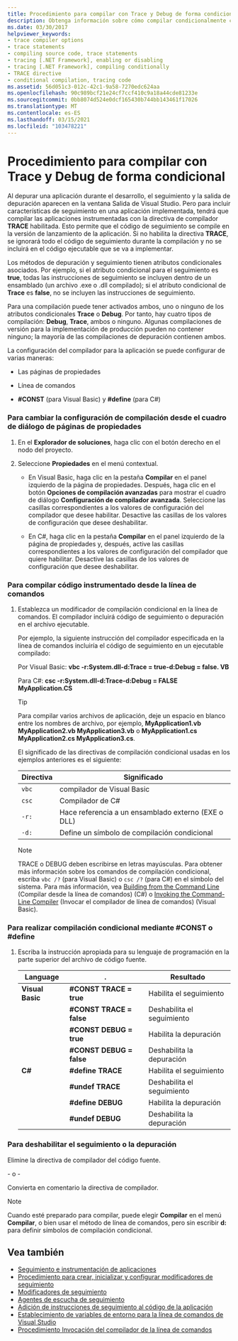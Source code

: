 ```yaml
---
title: Procedimiento para compilar con Trace y Debug de forma condicional
description: Obtenga información sobre cómo compilar condicionalmente con los atributos condicionales TRACE y DEBUG al compilar una aplicación .NET.
ms.date: 03/30/2017
helpviewer_keywords:
- trace compiler options
- trace statements
- compiling source code, trace statements
- tracing [.NET Framework], enabling or disabling
- tracing [.NET Framework], compiling conditionally
- TRACE directive
- conditional compilation, tracing code
ms.assetid: 56d051c3-012c-42c1-9a58-7270edc624aa
ms.openlocfilehash: 90c989bcf21e24cf7ccf410c9a18a44cde81233e
ms.sourcegitcommit: 0bb8074d524e0dcf165430b744bb143461f17026
ms.translationtype: MT
ms.contentlocale: es-ES
ms.lasthandoff: 03/15/2021
ms.locfileid: "103478221"
---
```

# <a name="how-to-compile-conditionally-with-trace-and-debug"></a>Procedimiento para compilar con Trace y Debug de forma condicional

Al depurar una aplicación durante el desarrollo, el seguimiento y la salida de depuración aparecen en la ventana Salida de Visual Studio. Pero para incluir características de seguimiento en una aplicación implementada, tendrá que compilar las aplicaciones instrumentadas con la directiva de compilador **TRACE** habilitada. Esto permite que el código de seguimiento se compile en la versión de lanzamiento de la aplicación. Si no habilita la directiva **TRACE**, se ignorará todo el código de seguimiento durante la compilación y no se incluirá en el código ejecutable que se va a implementar.  
  
 Los métodos de depuración y seguimiento tienen atributos condicionales asociados. Por ejemplo, si el atributo condicional para el seguimiento es **true**, todas las instrucciones de seguimiento se incluyen dentro de un ensamblado (un archivo .exe o .dll compilado); si el atributo condicional de **Trace** es **false**, no se incluyen las instrucciones de seguimiento.  
  
 Para una compilación puede tener activados ambos, uno o ninguno de los atributos condicionales **Trace** o **Debug**. Por tanto, hay cuatro tipos de compilación: **Debug**, **Trace**, ambos o ninguno. Algunas compilaciones de versión para la implementación de producción pueden no contener ninguno; la mayoría de las compilaciones de depuración contienen ambos.  
  
 La configuración del compilador para la aplicación se puede configurar de varias maneras:  
  
- Las páginas de propiedades  
  
- Línea de comandos  
  
- **#CONST** (para Visual Basic) y **#define** (para C#)  
  
### <a name="to-change-compile-settings-from-the-property-pages-dialog-box"></a>Para cambiar la configuración de compilación desde el cuadro de diálogo de páginas de propiedades  
  
1. En el **Explorador de soluciones**, haga clic con el botón derecho en el nodo del proyecto.  
  
2. Seleccione **Propiedades** en el menú contextual.  
  
    - En Visual Basic, haga clic en la pestaña **Compilar** en el panel izquierdo de la página de propiedades. Después, haga clic en el botón **Opciones de compilación avanzadas** para mostrar el cuadro de diálogo **Configuración de compilador avanzada**. Seleccione las casillas correspondientes a los valores de configuración del compilador que desee habilitar. Desactive las casillas de los valores de configuración que desee deshabilitar.  
  
    - En C#, haga clic en la pestaña **Compilar** en el panel izquierdo de la página de propiedades y, después, active las casillas correspondientes a los valores de configuración del compilador que quiere habilitar. Desactive las casillas de los valores de configuración que desee deshabilitar.  
  
### <a name="to-compile-instrumented-code-using-the-command-line"></a>Para compilar código instrumentado desde la línea de comandos  
  
1. Establezca un modificador de compilación condicional en la línea de comandos. El compilador incluirá código de seguimiento o depuración en el archivo ejecutable.  
  
     Por ejemplo, la siguiente instrucción del compilador especificada en la línea de comandos incluiría el código de seguimiento en un ejecutable compilado:  
  
     Por Visual Basic: **vbc -r:System.dll-d:Trace = true-d:Debug = false. VB**  
  
     Para C#: **csc -r:System.dll-d:Trace-d:Debug = FALSE MyApplication.CS**  
  
    > [!TIP]
    > Para compilar varios archivos de aplicación, deje un espacio en blanco entre los nombres de archivo, por ejemplo, **MyApplication1.vb MyApplication2.vb MyApplication3.vb** o **MyApplication1.cs MyApplication2.cs MyApplication3.cs**.  
  
     El significado de las directivas de compilación condicional usadas en los ejemplos anteriores es el siguiente:  
  
    |Directiva|Significado|  
    |---------------|-------------|  
    |`vbc`|compilador de Visual Basic|  
    |`csc`|Compilador de C#|  
    |`-r:`|Hace referencia a un ensamblado externo (EXE o DLL)|  
    |`-d:`|Define un símbolo de compilación condicional|  
  
    > [!NOTE]
    > TRACE o DEBUG deben escribirse en letras mayúsculas. Para obtener más información sobre los comandos de compilación condicional, escriba `vbc /?` (para Visual Basic) o `csc /?` (para C#) en el símbolo del sistema. Para más información, vea [Building from the Command Line](../../csharp/language-reference/compiler-options/index.md) (Compilar desde la línea de comandos) (C#) o [Invoking the Command-Line Compiler](../../visual-basic/reference/command-line-compiler/how-to-invoke-the-command-line-compiler.md) (Invocar el compilador de línea de comandos) (Visual Basic).  
  
### <a name="to-perform-conditional-compilation-using-const-or-define"></a>Para realizar compilación condicional mediante #CONST o #define  
  
1. Escriba la instrucción apropiada para su lenguaje de programación en la parte superior del archivo de código fuente.  
  
    |Language|.|Resultado|  
    |--------------|---------------|------------|  
    |**Visual Basic**|**#CONST TRACE = true**|Habilita el seguimiento|  
    ||**#CONST TRACE = false**|Deshabilita el seguimiento|  
    ||**#CONST DEBUG = true**|Habilita la depuración|  
    ||**#CONST DEBUG = false**|Deshabilita la depuración|  
    |**C#**|**#define TRACE**|Habilita el seguimiento|  
    ||**#undef TRACE**|Deshabilita el seguimiento|  
    ||**#define DEBUG**|Habilita la depuración|  
    ||**#undef DEBUG**|Deshabilita la depuración|  
  
### <a name="to-disable-tracing-or-debugging"></a>Para deshabilitar el seguimiento o la depuración  
  
Elimine la directiva de compilador del código fuente.  
  
\- o -  
  
Convierta en comentario la directiva de compilador.  
  
> [!NOTE]
> Cuando esté preparado para compilar, puede elegir **Compilar** en el menú **Compilar**, o bien usar el método de línea de comandos, pero sin escribir **d:** para definir símbolos de compilación condicional.  
  
## <a name="see-also"></a>Vea también

- [Seguimiento e instrumentación de aplicaciones](tracing-and-instrumenting-applications.md)
- [Procedimiento para crear, inicializar y configurar modificadores de seguimiento](how-to-create-initialize-and-configure-trace-switches.md)
- [Modificadores de seguimiento](trace-switches.md)
- [Agentes de escucha de seguimiento](trace-listeners.md)
- [Adición de instrucciones de seguimiento al código de la aplicación](how-to-add-trace-statements-to-application-code.md)
- [Establecimiento de variables de entorno para la línea de comandos de Visual Studio](../../csharp/language-reference/compiler-options/index.md)
- [Procedimiento Invocación del compilador de la línea de comandos](../../visual-basic/reference/command-line-compiler/how-to-invoke-the-command-line-compiler.md)
